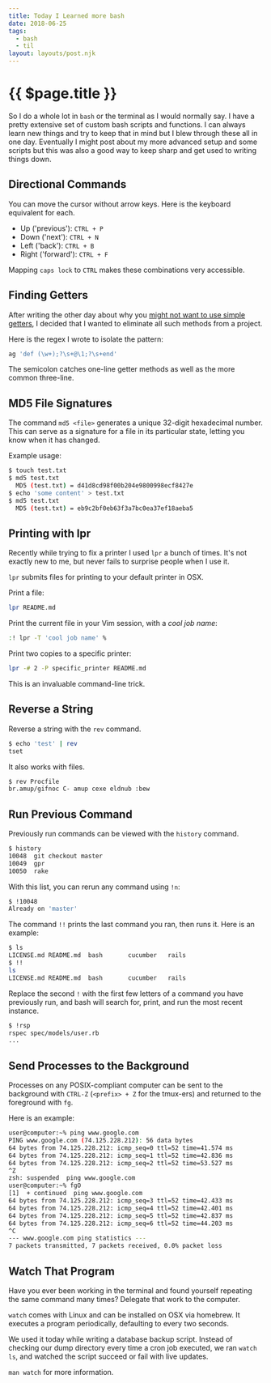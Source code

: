 ```yaml
---
title: Today I Learned more bash
date: 2018-06-25
tags:
  - bash
  - til
layout: layouts/post.njk
---
```


# {{ $page.title }}

So I do a whole lot in `bash` or the terminal as I would normally say.  I have a pretty extensive set of custom bash scripts and functions.  I can always learn new things and try to keep that in mind but I blew through these all in one day. Eventually I might post about my more advanced setup and some scripts but this was also a good way to keep sharp and get used to writing things down.

## Directional Commands

You can move the cursor without arrow keys. Here is the keyboard equivalent for each.

* Up ('previous'): `CTRL + P`
* Down ('next'): `CTRL + N`
* Left ('back'): `CTRL + B`
* Right ('forward'): `CTRL + F`

Mapping `caps lock` to `CTRL` makes these combinations very accessible.

## Finding Getters

After writing the other day about why you [might not want to use simple getters](http://til.hashrocket.com/posts/7d6b8eb8d3-accessor-performance-gap), I decided that I wanted to eliminate all such methods from a project.

Here is the regex I wrote to isolate the pattern:

```bash
ag 'def (\w+);?\s+@\1;?\s+end'
```

The semicolon catches one-line getter methods as well as the more common three-line.

## MD5 File Signatures

The command `md5 <file>` generates a unique 32-digit hexadecimal number. This can serve as a signature for a file in its particular state, letting you know when it has changed.

Example usage:

```bash
$ touch test.txt
$ md5 test.txt
  MD5 (test.txt) = d41d8cd98f00b204e9800998ecf8427e
$ echo 'some content' > test.txt
$ md5 test.txt
  MD5 (test.txt) = eb9c2bf0eb63f3a7bc0ea37ef18aeba5
```

## Printing with lpr

Recently while trying to fix a printer I used `lpr` a bunch of times. It's not exactly new to me, but never fails to surprise people when I use it.

`lpr` submits files for printing to your default printer in OSX.

Print a file:

```bash
lpr README.md
```

Print the current file in your Vim session, with a *cool job name*:

```bash
:! lpr -T 'cool job name' %
```

Print two copies to a specific printer:

```bash
lpr -# 2 -P specific_printer README.md
```

This is an invaluable command-line trick.

## Reverse a String

Reverse a string with the `rev` command.

```bash
$ echo 'test' | rev
tset
```

It also works with files.

```bash
$ rev Procfile
br.amup/gifnoc C- amup cexe eldnub :bew
```

## Run Previous Command

Previously run commands can be viewed with the `history` command.

```bash
$ history
10048  git checkout master
10049  gpr
10050  rake
```

With this list, you can rerun any command using `!n`:

```bash
$ !10048
Already on 'master'
```

The command `!!` prints the last command you ran, then runs it. Here is an example:

```bash
$ ls
LICENSE.md README.md  bash       cucumber   rails
$ !!
ls
LICENSE.md README.md  bash       cucumber   rails
```

Replace the second `!` with the first few letters of a command you have previously run, and bash will search for, print, and run the most recent instance.

```bash
$ !rsp
rspec spec/models/user.rb
...
```

## Send Processes to the Background

Processes on any POSIX-compliant computer can be sent to the background with `CTRL-Z` (`<prefix> + Z` for the tmux-ers) and returned to the foreground with `fg`.

Here is an example:

```bash
user@computer:~% ping www.google.com
PING www.google.com (74.125.228.212): 56 data bytes
64 bytes from 74.125.228.212: icmp_seq=0 ttl=52 time=41.574 ms
64 bytes from 74.125.228.212: icmp_seq=1 ttl=52 time=42.836 ms
64 bytes from 74.125.228.212: icmp_seq=2 ttl=52 time=53.527 ms
^Z
zsh: suspended  ping www.google.com
user@computer:~% fgO
[1]  + continued  ping www.google.com
64 bytes from 74.125.228.212: icmp_seq=3 ttl=52 time=42.433 ms
64 bytes from 74.125.228.212: icmp_seq=4 ttl=52 time=42.401 ms
64 bytes from 74.125.228.212: icmp_seq=5 ttl=52 time=42.837 ms
64 bytes from 74.125.228.212: icmp_seq=6 ttl=52 time=44.203 ms
^C
--- www.google.com ping statistics ---
7 packets transmitted, 7 packets received, 0.0% packet loss
```

## Watch That Program

Have you ever been working in the terminal and found yourself repeating the same command many times? Delegate that work to the computer.

`watch` comes with Linux and can be installed on OSX via homebrew. It executes a program periodically, defaulting to every two seconds.

We used it today while writing a database backup script. Instead of checking our dump directory every time a cron job executed, we ran `watch ls`, and watched the script succeed or fail with live updates.

`man watch` for more information.
